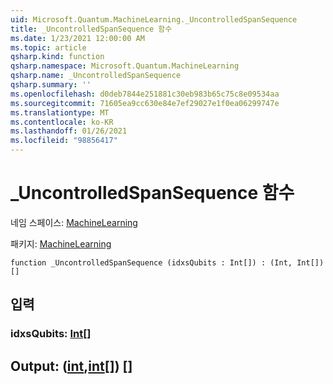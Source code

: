 ```yaml
---
uid: Microsoft.Quantum.MachineLearning._UncontrolledSpanSequence
title: _UncontrolledSpanSequence 함수
ms.date: 1/23/2021 12:00:00 AM
ms.topic: article
qsharp.kind: function
qsharp.namespace: Microsoft.Quantum.MachineLearning
qsharp.name: _UncontrolledSpanSequence
qsharp.summary: ''
ms.openlocfilehash: d0deb7844e251881c30eb983b65c75c8e09534aa
ms.sourcegitcommit: 71605ea9cc630e84e7ef29027e1f0ea06299747e
ms.translationtype: MT
ms.contentlocale: ko-KR
ms.lasthandoff: 01/26/2021
ms.locfileid: "98856417"
---
```

# <a name="_uncontrolledspansequence-function"></a>_UncontrolledSpanSequence 함수

네임 스페이스: [MachineLearning](xref:Microsoft.Quantum.MachineLearning)

패키지: [MachineLearning](https://nuget.org/packages/Microsoft.Quantum.MachineLearning)




```qsharp
function _UncontrolledSpanSequence (idxsQubits : Int[]) : (Int, Int[])[]
```


## <a name="input"></a>입력

### <a name="idxsqubits--int"></a>idxsQubits: [Int](xref:microsoft.quantum.lang-ref.int)[]





## <a name="output--intint"></a>Output: ([int](xref:microsoft.quantum.lang-ref.int),[int](xref:microsoft.quantum.lang-ref.int)[]) []


